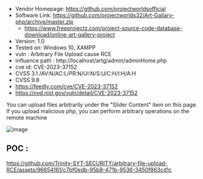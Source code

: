 + Vendor Homepage: https://github.com/projectworldsofficial
+ Software Link: https://github.com/projectworlds32/Art-Gallary-php/archive/master.zip
  + https://www.freeprojectz.com/project-source-code-database-download/online-art-gallery-project
+ Version: 1.0
+ Tested on: Windows 10, XAMPP
+ vuln : Arbitrary File Upload cause RCE
+ influence path : http://localhost/artg/admin/adminHome.php
+ cve id: CVE-2023-37152
+ CVSS 3.1 /AV:N/AC:L/PR:N/UI:N/S:U/C:H/I:H/A:H
+ CVSS 9.8
+ https://feedly.com/cve/CVE-2023-37152
+ https://nvd.nist.gov/vuln/detail/CVE-2023-37152


You can upload files arbitrarily under the "Slider Content" item on this page. If you upload malicious php, you can perform arbitrary operations on the remote machine

![image](https://github.com/Trinity-SYT-SECURITY/arbitrary-file-upload-RCE/assets/96654161/46f4ba70-462a-4307-9165-3f2e7ef05a27)

## POC :
https://github.com/Trinity-SYT-SECURITY/arbitrary-file-upload-RCE/assets/96654161/c7bf0edb-95b8-471b-9536-3450f863cd1c

